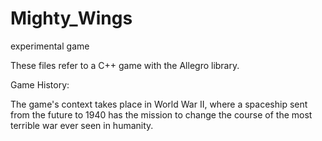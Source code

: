 # Mighty_Wings
experimental game

These files refer to a C++ game with the Allegro library.

Game History:

The game's context takes place in World War II, where a spaceship sent from the future to 1940 has the mission to change the course of the most terrible war ever seen in humanity.
